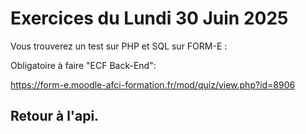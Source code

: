 # Exercices du Lundi 30 Juin 2025

Vous trouverez un test sur PHP et SQL sur FORM-E :

Obligatoire à faire "ECF Back-End":

<https://form-e.moodle-afci-formation.fr/mod/quiz/view.php?id=8906>

## Retour à l'api.